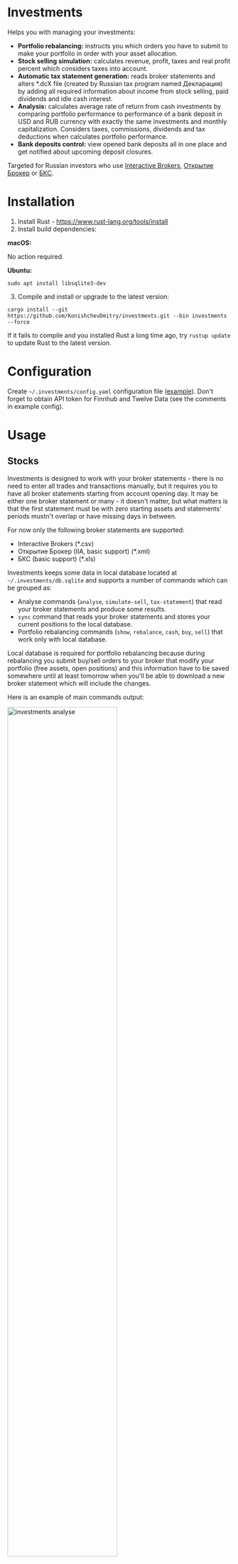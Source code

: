 # Investments

Helps you with managing your investments:
* **Portfolio rebalancing:** instructs you which orders you have to submit to make your portfolio in order with your asset
  allocation.
* **Stock selling simulation:** calculates revenue, profit, taxes and real profit percent which considers taxes into
  account.
* **Automatic tax statement generation:** reads broker statements and alters *.dcX file (created by Russian tax program named
  Декларация) by adding all required information about income from stock selling, paid dividends and idle cash interest.
* **Analysis:** calculates average rate of return from cash investments by comparing portfolio performance to
  performance of a bank deposit in USD and RUB currency with exactly the same investments and monthly capitalization.
  Considers taxes, commissions, dividends and tax deductions when calculates portfolio performance.
* **Bank deposits control:** view opened bank deposits all in one place and get notified about upcoming deposit closures.

Targeted for Russian investors who use [Interactive Brokers](http://interactivebrokers.com),
[Открытие Брокер](https://open-broker.ru) or [БКС](https://broker.ru/).

# Installation

1. Install Rust - https://www.rust-lang.org/tools/install
2. Install build dependencies:

**macOS:**

No action required.

**Ubuntu:**

```
sudo apt install libsqlite3-dev
```

3. Compile and install or upgrade to the latest version:

```
cargo install --git https://github.com/KonishchevDmitry/investments.git --bin investments --force
```

If it fails to compile and you installed Rust a long time ago, try `rustup update` to update Rust to the latest version.

# Configuration

Create `~/.investments/config.yaml` configuration file ([example](config-example.yaml)). Don't forget to obtain API
token for Finnhub and Twelve Data (see the comments in example config).

# Usage

## Stocks

Investments is designed to work with your broker statements - there is no need to enter all trades and transactions
manually, but it requires you to have all broker statements starting from account opening day. It may be either one
broker statement or many - it doesn't matter, but what matters is that the first statement must be with zero starting
assets and statements' periods mustn't overlap or have missing days in between.

For now only the following broker statements are supported:
* Interactive Brokers (*.csv)
* Открытие Брокер (IIA, basic support) (*.xml)
* БКС (basic support) (*.xls)

Investments keeps some data in local database located at `~/.investments/db.sqlite` and supports a number of commands
which can be grouped as:
* Analyse commands (`analyse`, `simulate-sell`, `tax-statement`) that read your broker statements and produce some
  results.
* `sync` command that reads your broker statements and stores your current positions to the local database.
* Portfolio rebalancing commands (`show`, `rebalance`, `cash`, `buy`, `sell`) that work only with local database.

Local database is required for portfolio rebalancing because during rebalancing you submit buy/sell orders to your
broker that modify your portfolio (free assets, open positions) and this information have to be saved somewhere until at
least tomorrow when you'll be able to download a new broker statement which will include the changes.

Here is an example of main commands output:

<img src="/images/analyse.png?raw=true" width="70%" height="70%" alt="investments analyse" title="investments analyse">

![investments simulate-sell](/images/simulate-sell.png?raw=true "investments simulate-sell")

![investments tax-statement](/images/tax-statement.png?raw=true "investments tax-statement")

The screenshots are blurred for privacy reasons since they require a real broker statement, but I can emulate `sync`
command by executing the following commands with a random fake data to provide a full example of `show` and `rebalance`
commands:
```
$ investments buy ib 100 VTI 4000
$ investments buy ib 30 VXUS 4000
$ investments buy ib 40 BND 4000
$ investments buy ib 60 BNDX 4000
```

With these commands executed and provided example config we'll get the following results for `show` and `rebalance`
commands:

![investments show](/images/show.png?raw=true "investments show")

![investments rebalance](/images/rebalance.png?raw=true "investments rebalance")

Rebalancing actions in this case are assumed to be the following:
1. View the instructions: `investments rebalance`
2. Buy 50 VXUS using broker's terminal, got `$current_assets` left on your account
3. Commit the results: `investments buy ib 50 VXUS $current_assets`
4. View the instructions: `investments rebalance`
5. Buy 12 BNDX using broker's terminal, got `$current_assets` left on your account
6. Commit the results: `investments buy ib 12 BNDX $current_assets`
7. View the instructions: `investments rebalance`
8. Buy 9 BND using broker's terminal, got `$current_assets` left on your account
9. Commit the results: `investments buy ib 9 BND $current_assets`
10. View the result: `investments show`

This iterative trading is not required - you can look at the results of `investments rebalance` and submit all orders at
once, but it leaves a chance to spend more than you supposed to in case of highly volatile market. In practice, the
simplest strategy here in case of relatively small price of all stocks - submit all orders except the last (one / two /
few), commit the current result, execute `investments rebalance` and submit the rest.

## Broker specific

### Interactive Brokers

#### Recommendations
      
Download broker statements periodically and run the tool against them to be sure that it's still able to parse them and
won't fail when you'll need it.

Generate tax statement in the beginning of March. Interactive Brokers sometimes adds corrections to their mid-February
statements and if you generate tax statement earlier, it may contain inaccurate data.

#### T+2 trading mode

Activity statements don't provide trade settle date. So by default all calculations will be made in T+0 mode and
`simulate-sell` and `tax-statement` commands will complain on this via warning message because it affects correctness of
tax calculations.

Trade settle date may be obtained from Trade Confirmation Report. To do this, create a Trade Confirmation Flex Query in
the IB `Reports -> Flex Queries` tab with the following parameters:

![Trade Confirmation Flex Query Parameters](/images/trade-confirmation-parameters.png?raw=true "Trade Confirmation Flex Query Parameters")

and download the statements for all periods where you have any trades. Investments will catch these statements and use
information from them for calculations in T+2 mode.

#### Dividend reclassifications

Every year IB has to adjust the 1042 withholding (i.e. withholding on US dividends paid to non-US accounts) to reflect
dividend reclassifications. This is typically done in February the following year. As such, the majority of these
adjustments are refunds to customers. The typical case is when IB's best information at the time of paying a dividend
indicates that the distribution is an ordinary dividend (and therefore subject to withholding), then later at year end,
the dividend is reclassified as Return of Capital, proceeds, or capital gains (all of which are not subject to 1042
withholding).

So withholding in previous year's statements should be reviewed against February statement's withholding adjustments.
Investments finds such reclassifications and handles them properly, but at this time it matches dividends on taxes using
(date, symbol) pair, because matching by description turned out to be too fragile. As it turns out sometimes dates
of reclassified taxes don't match dividend dates. To workaround such cases there is `tax_remapping` configuration option
using which you can manually map reclassified tax to date of its origin dividend.


### БКС and Открытие Брокер

Dividends aren't parsed out from broker statements yet. I use FinEx ETF which don't pay dividends, so I don't have an
example of how they are look like in the broker statements.

## Deposits

Deposits are controlled via `deposits` command. You register your opened deposits in the configuration file and then
execute `investments deposits` to view them all in one place:

```
$ investments deposits

                            Open deposits

 Open date   Close date    Name     Amount   Interest  Current amount
 19.06.2019  19.03.2020  Тинькофф  465,000₽         7     473,343.49₽
 21.06.2019  21.06.2020  Тинькофф  200,000₽       7.5     203,763.08₽
                                   665,000₽               677,106.57₽
```

This command has a cron mode (`investments deposits --cron`) which you can use in combination with
`notify_deposit_closing_days` configuration option. For example, if you create a cron job and configure it to send the
command output to your email, then on 11.06.2020 having `notify_deposit_closing_days: 10` you get an email with the
following contents:

```
The following deposits are about to close:
* 21.06.2020 Тинькофф: 200,000₽ -> 215,570.51₽

The following deposits are closed:
* 19.03.2020 Тинькофф: 465,000₽ -> 490,013.27₽
```


# Unsupported features

The program supports only those cases which I saw in my broker statements (or statements sent to me by my friends),
which I assured to be handled properly and wrote regression tests for. For example, the following aren't supported yet:
* Bonds
* Futures
* Stock split
* Currencies other than USD and RUB


# Denial of responsibility

The project is developed as a pet project, mainly for my personal use. The code is written in a way that if it finds
something unusual in broker statement it returns an error and doesn't try to pass through the error to avoid the case
when it will get you to misleading results, so there are many cases that it's not able to handle yet and I can't
guarantee that I'll find a free time to support your specific case.
